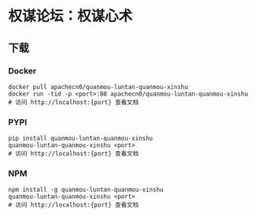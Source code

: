 # 权谋论坛：权谋心术

## 下载

### Docker

```
docker pull apachecn0/quanmou-luntan-quanmou-xinshu
docker run -tid -p <port>:80 apachecn0/quanmou-luntan-quanmou-xinshu
# 访问 http://localhost:{port} 查看文档
```

### PYPI

```
pip install quanmou-luntan-quanmou-xinshu
quanmou-luntan-quanmou-xinshu <port>
# 访问 http://localhost:{port} 查看文档
```

### NPM

```
npm install -g quanmou-luntan-quanmou-xinshu
quanmou-luntan-quanmou-xinshu <port>
# 访问 http://localhost:{port} 查看文档
```